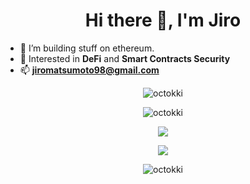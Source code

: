 <h1 align="center">Hi there 👋, I'm Jiro</h1>

- 🔭 I’m building stuff on ethereum.
- 🌱 Interested in **DeFi** and **Smart Contracts Security**
- 📫 **jiromatsumoto98@gmail.com**

<p align="center">
<img src="https://komarev.com/ghpvc/?username=octokki&label=Views&color=lightgrey&style=flat-square" alt="octokki" /> 
</p>
<p align="center">
<img src="https://github-profile-trophy.vercel.app/?username=octokki&rank=SECRET,SSS,SS,S,AA,AAA,A&theme=radical&no-bg=true&no-frame=true&column=5" alt="octokki" />
</p>
<p align="center">
<img align="center" src="https://github-readme-stats.vercel.app/api?username=octokki&theme=dark&show_icons=true&count_private=true&hide_border=true" />
</p>

<p align="center">
<img align="center" src="https://github-readme-stats.vercel.app/api/top-langs/?username=octokki&layout=compact&langs_count=6&theme=dark&hide_border=true" />
</p>

<p align="center">
<img align="center" src="https://github-readme-streak-stats.herokuapp.com/?user=octokki&theme=dark&hide_border=true" alt="octokki" />
</p>
